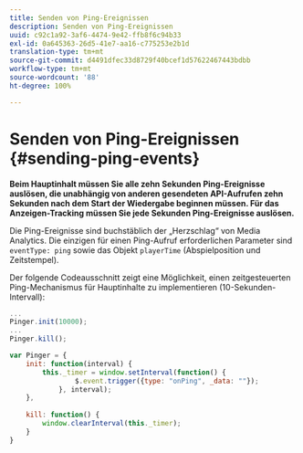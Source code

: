 ```yaml
---
title: Senden von Ping-Ereignissen
description: Senden von Ping-Ereignissen
uuid: c92c1a92-3af6-4474-9e42-ffb8f6c94b33
exl-id: 0a645363-26d5-41e7-aa16-c775253e2b1d
translation-type: tm+mt
source-git-commit: d4491dfec33d8729f40bcef1d57622467443bdbb
workflow-type: tm+mt
source-wordcount: '88'
ht-degree: 100%

---
```


# Senden von Ping-Ereignissen {#sending-ping-events}

**Beim Hauptinhalt müssen Sie alle zehn Sekunden Ping-Ereignisse auslösen, die unabhängig von anderen gesendeten API-Aufrufen zehn Sekunden nach dem Start der Wiedergabe beginnen müssen. Für das Anzeigen-Tracking müssen Sie jede Sekunden Ping-Ereignisse auslösen.**

Die Ping-Ereignisse sind buchstäblich der „Herzschlag“ von Media Analytics. Die einzigen für einen Ping-Aufruf erforderlichen Parameter sind `eventType: ping` sowie das Objekt `playerTime` (Abspielposition und Zeitstempel).

Der folgende Codeausschnitt zeigt eine Möglichkeit, einen zeitgesteuerten Ping-Mechanismus für Hauptinhalte zu implementieren (10-Sekunden-Intervall):

```js
... 
Pinger.init(10000); 
... 
Pinger.kill();

var Pinger = { 
    init: function(interval) { 
        this._timer = window.setInterval(function() { 
                $.event.trigger({type: "onPing", _data: ""}); 
            }, interval); 
    }, 
     
    kill: function() { 
        window.clearInterval(this._timer); 
    } 
}
```
